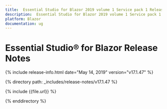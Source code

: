 ```yaml
---
title:  Essential Studio for Blazor 2019 volume 1 Service pack 1 Release Notes  
description:  Essential Studio for Blazor 2019 volume 1 Service pack 1 Release Notes  
platform: Blazor
documentation: ug
---
```


#  Essential Studio&reg; for Blazor  Release Notes  

{% include release-info.html date="May 14, 2019"  version="v17.1.47" %} 

{% directory path: _includes/release-notes/v17.1.47 %}

{% include {{file.url}} %}

{% enddirectory %}

